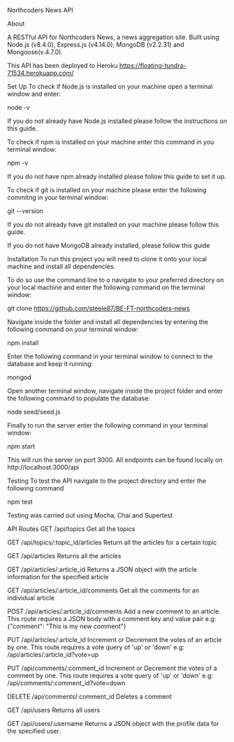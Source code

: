 Northcoders News API

About

A RESTful API for Northcoders News, a news aggregation site. Built using Node.js (v8.4.0), Express.js (v4.14.0), MongoDB (v2.2.31) and Mongoose(v.4.7.0).

This API has been deployed to Heroku https://floating-tundra-71534.herokuapp.com/

Set Up
To check if Node.js is installed on your machine open a terminal window and enter:

node -v

If you do not already have Node.js installed please follow the instructions on this guide.

To check if npm is installed on your machine enter this command in you terminal window:

npm -v

If you do not have npm already installed please follow this guide to set it up.

To check if git is installed on your machine please enter the following commitng in your terminal window:

git --version

If you do not already have git installed on your machine please follow this guide.

If you do not have MongoDB already installed, please follow this guide

Installation
To run this project you will need to clone it onto your local machine and install all dependencies.

To do so use the command line to o navigate to your preferred directory on your local machine and enter the following command on the terminal window:

git clone https://github.com/steele87/BE-FT-northcoders-news

Navigate inside the folder and install all dependencies by entering the following command on your terminal window:

npm install

Enter the following command in your terminal window to connect to the database and keep it running:

mongod

Open another terminal window, navigate inside the project folder and enter the following command to populate the database:

node seed/seed.js

Finally to run the server enter the following command in your terminal window:

npm start

This will run the server on port 3000. All endpoints can be found locally on http://localhost:3000/api

Testing
To test the API navigate to the project directory and enter the following command

npm test

Testing was carried out using Mocha, Chai and Supertest

API Routes
GET /api/topics
Get all the topics

GET /api/topics/:topic_id/articles
Return all the articles for a certain topic

GET /api/articles
Returns all the articles

GET /api/articles/:article_id
Returns a JSON object with the article information for the specified article

GET /api/articles/:article_id/comments
Get all the comments for an individual article

POST /api/articles/:article_id/comments
Add a new comment to an article. This route requires a JSON body with a comment key and value pair e.g: {"comment": "This is my new comment"}

PUT /api/articles/:article_id
Increment or Decrement the votes of an article by one. This route requires a vote query of 'up' or 'down' e.g: /api/articles/:article_id?vote=up

PUT /api/comments/:comment_id
Increment or Decrement the votes of a comment by one. This route requires a vote query of 'up' or 'down' e.g: /api/comments/:comment_id?vote=down

DELETE /api/comments/:comment_id
Deletes a comment

GET /api/users
Returns all users

GET /api/users/:username
Returns a JSON object with the profile data for the specified user.